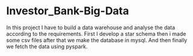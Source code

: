 # Investor_Bank-Big-Data

In this project I have to build a data warehouse and analyse the data according to the requirements. First I develop a star schema then i made some csv files after that we make the database in mysql. And then finally we fetch the data using pyspark.
